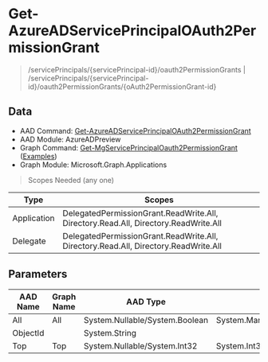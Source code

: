 # Get-AzureADServicePrincipalOAuth2PermissionGrant

> /servicePrincipals/{servicePrincipal-id}/oauth2PermissionGrants | /servicePrincipals/{servicePrincipal-id}/oauth2PermissionGrants/{oAuth2PermissionGrant-id}

## Data

+ AAD Command: [Get-AzureADServicePrincipalOAuth2PermissionGrant](https://docs.microsoft.com/en-us/powershell/module/AzureADPreview/Get-AzureADServicePrincipalOAuth2PermissionGrant)
+ AAD Module: AzureADPreview
+ Graph Command: [Get-MgServicePrincipalOauth2PermissionGrant](https://docs.microsoft.com/en-us/powershell/module/Microsoft.Graph.Applications/Get-MgServicePrincipalOauth2PermissionGrant) ([Examples](https://github.com/orgs/msgraph/discussions?discussions_q=Get-MgServicePrincipalOauth2PermissionGrant))
+ Graph Module: Microsoft.Graph.Applications

> Scopes Needed (any one)

|Type|Scopes|
|---|---|
|Application|DelegatedPermissionGrant.ReadWrite.All, Directory.Read.All, Directory.ReadWrite.All|
|Delegate|DelegatedPermissionGrant.ReadWrite.All, Directory.Read.All, Directory.ReadWrite.All|

## Parameters

|AAD Name|Graph Name|AAD Type|Graph Type|Infos|
|---|---|---|---|---|
|All|All|System.Nullable/System.Boolean|System.Management.Automation.SwitchParameter||
|ObjectId||System.String|||
|Top|Top|System.Nullable/System.Int32|System.Int32||

